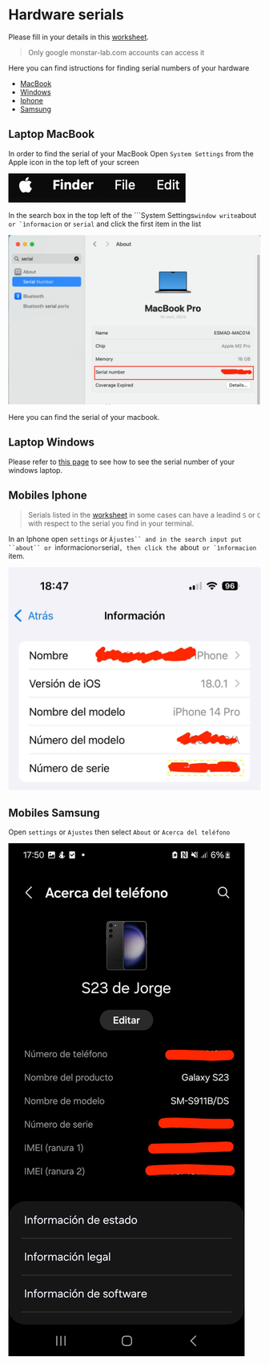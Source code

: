# Hardware serials

Please fill in your details in this [worksheet](https://docs.google.com/spreadsheets/d/17m4oCpdMDqBIbVGonnpGqMsnquwC1m6luj7pF50o108/edit?usp=sharing).

>Only google monstar-lab.com accounts can access it

Here you can find istructions for finding serial numbers of your hardware

- [MacBook](#laptop-macbook)
- [Windows](#laptop-windows)
- [Iphone](#mobiles-iphone)
- [Samsung](#mobiles-samsung)

## Laptop MacBook

In order to find the serial of your MacBook Open ``System Settings`` from the Apple icon in the top left of your screen

![apple](./images/apple.png)

In the search box in the top left of the ```System Settings`` window write ``about`` or `ìnformacion`` or ``serial`` and click the first item in the list

![apple](./images/apple_serial.png)

Here you can find the serial of your macbook.


## Laptop Windows

Please refer to [this page](https://www.howtogeek.com/294712/how-to-find-your-windows-pcs-serial-number/) to see how to see the serial number of your windows laptop.

## Mobiles Iphone

> Serials listed in the [worksheet](https://docs.google.com/spreadsheets/d/17m4oCpdMDqBIbVGonnpGqMsnquwC1m6luj7pF50o108/edit?usp=sharing) in some cases can have a leadind ``S`` or ``C`` with respect to the serial you find in your terminal.

In an Iphone open ``settings`` or `Àjustes`` and in the search input put ``about`` or `ìnformacion`` or ``serial``, then click the ``about`` or `ìnformacion`` item.

![iphone_serial](./images/serial_iphone.jpeg)


## Mobiles Samsung

Open ``settings`` or ``Ajustes``  then select ``About`` or ``Acerca del teléfono`` 

![samsung settings](./images/samsung_settings.jpg) 
